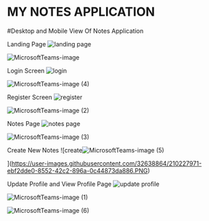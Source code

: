 # MY NOTES APPLICATION
#Desktop and Mobile View Of Notes Application

Landing Page
![landing page](https://user-images.githubusercontent.com/32638864/210227922-5da01b5d-427d-49b6-809f-0e3d9f027f3b.PNG)

![MicrosoftTeams-image](https://user-images.githubusercontent.com/32638864/210228040-f2389c3d-5c08-4a39-9028-478fec5eba44.png)

Login Screen
![login](https://user-images.githubusercontent.com/32638864/210227799-edee843b-1a42-421e-bf39-12034b8e3248.PNG)

![MicrosoftTeams-image (4)](https://user-images.githubusercontent.com/32638864/210228049-09419875-15a9-42ab-af7a-251733231f9c.png)

Register Screen
![register](https://user-images.githubusercontent.com/32638864/210227851-04575725-910f-4e83-b6ce-3bb71c403e3b.PNG)

![MicrosoftTeams-image (2)](https://user-images.githubusercontent.com/32638864/210228060-63050fb8-0e06-41c0-ba86-66b48d7157e9.png)

Notes Page
![notes page](https://user-images.githubusercontent.com/32638864/210227873-e5ceb371-1100-4e39-afb7-f17a98c25b11.PNG)

![MicrosoftTeams-image (3)](https://user-images.githubusercontent.com/32638864/210228075-57307e8a-549b-450d-a321-98df7f64f7b0.png)

Create New Notes
![create![MicrosoftTeams-image (5)](https://user-images.githubusercontent.com/32638864/210228086-cf0c4fff-e906-4f11-afb0-e19062c73725.png)

](https://user-images.githubusercontent.com/32638864/210227971-ebf2dde0-8552-42c2-896a-0c44873da886.PNG)

Update Profile and View Profile Page
![update profile](https://user-images.githubusercontent.com/32638864/210227998-03e0418f-1a05-4b83-8634-12127327f804.PNG)

![MicrosoftTeams-image (1)](https://user-images.githubusercontent.com/32638864/210228100-e76a11e5-129f-44ee-a3c1-a946dda1cdd6.png)

![MicrosoftTeams-image (6)](https://user-images.githubusercontent.com/32638864/210228104-450ca1e5-2cc6-42d0-8e17-27db754d0e64.png)
